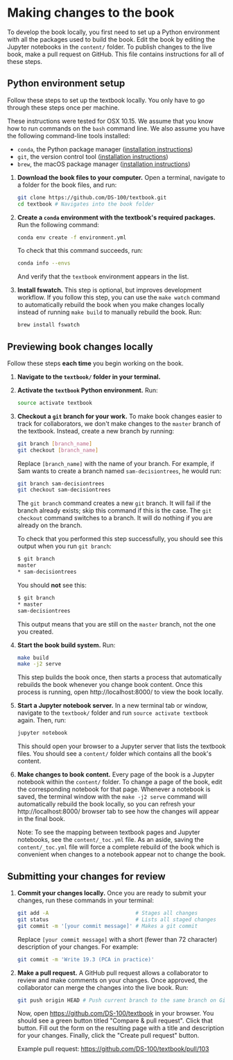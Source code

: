 # Making changes to the book

To develop the book locally, you first need to set up a Python environment with
all the packages used to build the book. Edit the book by editing the
Jupyter notebooks in the `content/` folder. To publish changes to the live
book, make a pull request on GitHub. This file contains instructions for all of
these steps.

## Python environment setup

Follow these steps to set up the textbook locally. You only have to go through
these steps once per machine.

These instructions were tested for OSX 10.15. We assume that you know how to
run commands on the `bash` command line. We also assume you have the following
command-line tools installed:

- `conda`, the Python package manager ([installation instructions][conda])
- `git`, the version control tool ([installation instructions][git])
- `brew`, the macOS package manager ([installation instructions][brew])

[conda]: https://docs.anaconda.com/anaconda/install/
[git]: https://git-scm.com/book/en/v2/Getting-Started-Installing-Git
[brew]: https://brew.sh/

1. **Download the book files to your computer.** Open a terminal, navigate to a
   folder for the book files, and run:

   ```bash
   git clone https://github.com/DS-100/textbook.git
   cd textbook # Navigates into the book folder
   ```

1. **Create a `conda` environment with the textbook's required packages.** Run
   the following command:

   ```bash
   conda env create -f environment.yml
   ```

   To check that this command succeeds, run:

   ```bash
   conda info --envs
   ```

   And verify that the `textbook` environment appears in the list.

1. **Install fswatch.** This step is optional, but improves development
   workflow. If you follow this step, you can use the `make watch` command to
   automatically rebuild the book when you make changes locally instead of
   running `make build` to manually rebuild the book. Run:

   ```bash
   brew install fswatch
   ```

## Previewing book changes locally

Follow these steps **each time** you begin working on the book.

1. **Navigate to the `textbook/` folder in your terminal.**
1. **Activate the `textbook` Python environment.** Run:

   ```bash
   source activate textbook
   ```

1. **Checkout a `git` branch for your work.** To make book changes easier to
   track for collaborators, we don't make changes to the `master` branch of the
   textbook. Instead, create a new branch by running:

   ```bash
   git branch [branch_name]
   git checkout [branch_name]
   ```

   Replace `[branch_name]` with the name of your branch. For example, if Sam
   wants to create a branch named `sam-decisiontrees`, he would run:

   ```bash
   git branch sam-decisiontrees
   git checkout sam-decisiontrees
   ```

   The `git branch` command creates a new `git` branch. It will fail if the
   branch already exists; skip this command if this is the case. The
   `git checkout` command switches to a branch. It will do nothing if you are
   already on the branch.

   To check that you performed this step successfully, you should see this
   output when you run `git branch`:

   ```bash
   $ git branch
   master
   * sam-decisiontrees
   ```

   You should **not** see this:

   ```bash
   $ git branch
   * master
   sam-decisiontrees
   ```

   This output means that you are still on the `master` branch, not the one you
   created.

1. **Start the book build system.** Run:

   ```bash
   make build
   make -j2 serve
   ```

   This step builds the book once, then starts a process that automatically
   rebuilds the book whenever you change book content. Once this process
   is running, open http://localhost:8000/ to view the book locally.

1. **Start a Jupyter notebook server.** In a new terminal tab or window,
   navigate to the `textbook/` folder and run `source activate textbook` again.
   Then, run:

   ```bash
   jupyter notebook
   ```

   This should open your browser to a Jupyter server that lists the textbook
   files. You should see a `content/` folder which contains all the book's
   content.

1. **Make changes to book content.** Every page of the book is a Jupyter
   notebook within the `content/` folder. To change a page of the book, edit
   the corresponding notebook for that page. Whenever a notebook is saved, the
   terminal window with the `make -j2 serve` command will automatically rebuild
   the book locally, so you can refresh your http://localhost:8000/ browser tab
   to see how the changes will appear in the final book.

   Note: To see the mapping between textbook pages and Jupyter notebooks, see
   the `content/_toc.yml` file. As an aside, saving the `content/_toc.yml` file
   will force a complete rebuild of the book which is convenient when changes
   to a notebook appear not to change the book.

## Submitting your changes for review

1. **Commit your changes locally.** Once you are ready to submit your changes,
   run these commands in your terminal:

   ```bash
   git add -A                            # Stages all changes
   git status                            # Lists all staged changes
   git commit -m '[your commit message]' # Makes a git commit
   ```

   Replace `[your commit message]` with a short (fewer than 72 character)
   description of your changes. For example:

   ```bash
   git commit -m 'Write 19.3 (PCA in practice)'
   ```

1. **Make a pull request.** A GitHub pull request allows a collaborator to
   review and make comments on your changes. Once approved, the collaborator
   can merge the changes into the live book. Run:

   ```bash
   git push origin HEAD # Push current branch to the same branch on GitHub
   ```

   Now, open https://github.com/DS-100/textbook in your browser. You should see
   a green button titled "Compare & pull request". Click that button. Fill out
   the form on the resulting page with a title and description for your
   changes. Finally, click the "Create pull request" button.

   Example pull request: https://github.com/DS-100/textbook/pull/103
